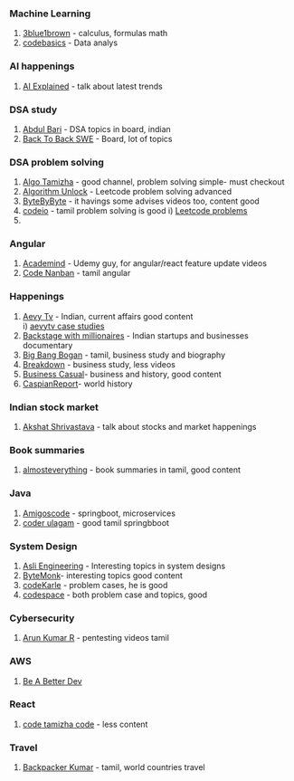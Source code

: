 ### Machine Learning
1. [3blue1brown](https://www.youtube.com/3blue1brown/videos) - calculus, formulas math
2. [codebasics](https://www.youtube.com/@codebasics/videos) - Data analys
   
### AI happenings
1. [AI Explained](https://www.youtube.com/@aiexplained-official/videos) - talk about latest trends  

### DSA study
1. [Abdul Bari](https://www.youtube.com/@abdul_bari/videos) - DSA topics in board, indian
2. [Back To Back SWE](https://www.youtube.com/@BackToBackSWE/videos) - Board, lot of topics  

### DSA problem solving
1. [Algo Tamizha](https://www.youtube.com/@AlgoTamizha/videos) - good channel, problem solving simple- must checkout
2. [Algorithm Unlock](https://www.youtube.com/@algorithmunlock9946/videos) - Leetcode problem solving advanced
3. [ByteByByte](https://www.youtube.com/@ByteByByte/videos) - it havings some advises videos too, content good
4. [codeio](https://www.youtube.com/@codeio/videos) - tamil problem solving is good
   i) [Leetcode problems](https://www.youtube.com/watch?v=smwRXvWkbWI&list=PLhP5RsB7fhE0aDkWwgraJGX4pON1_UE3G&pp=iAQB)
5. 

### Angular
1. [Academind](https://www.youtube.com/@academind/videos) - Udemy guy, for angular/react feature update videos
2. [Code Nanban](https://www.youtube.com/@CodeNanban) - tamil angular


### Happenings
1. [Aevy Tv](https://www.youtube.com/@aevytv/videos) - Indian, current affairs good content  
     i) [aevytv case studies](https://www.youtube.com/watch?v=1-iZxNFMmQo&list=PLfTKSl52zkuDAOOcv91KvggquoXhji6FR)
2. [Backstage with millionaires](https://www.youtube.com/@backstagewithmillionaires/videos) - Indian startups and businesses documentary
3. [Big Bang Bogan](https://www.youtube.com/@BigBangBogan/videos) - tamil, business study and biography
4. [Breakdown](https://www.youtube.com/@breakdownbyaeos/videos) - business study, less videos
5. [Business Casual](https://www.youtube.com/@BusinessCasual/videos)- business and history, good content
6. [CaspianReport](https://www.youtube.com/@CaspianReport/videos)- world history

### Indian stock market
1. [Akshat Shrivastava](https://www.youtube.com/@AkshatZayn/videos) - talk about stocks and market happenings

### Book summaries
1. [almosteverything](https://www.youtube.com/@almosteverything/videos) - book summaries in tamil, good content

### Java
1. [Amigoscode](https://www.youtube.com/@amigoscode/videos)  - springboot, microservices
2. [coder ulagam](https://www.youtube.com/@coderulagam2098/videos) - good tamil springbboot  


### System Design
1. [Asli Engineering](https://www.youtube.com/@AsliEngineering/videos) - Interesting topics in system designs
2. [ByteMonk](https://www.youtube.com/@ByteMonk/videos)- interesting topics good content
3. [codeKarle](https://www.youtube.com/@codeKarle) - problem cases, he is good
4. [codespace](https://www.youtube.com/@codespace) - both problem case and topics, good


### Cybersecurity
1. [Arun Kumar R](https://www.youtube.com/@ArunKumar_R/videos) - pentesting videos tamil

### AWS
1. [Be A Better Dev](https://www.youtube.com/@BeABetterDev/videos)

### React
1. [code tamizha code](https://www.youtube.com/@codetamizhacode/videos) - less content

   
### Travel
1. [Backpacker Kumar](https://www.youtube.com/@BackpackerKumar/videos) - tamil, world countries travel
